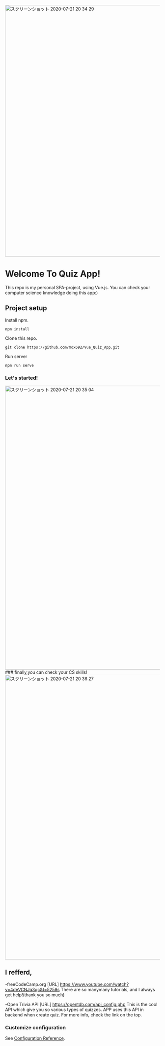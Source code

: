 

<img width="817" alt="スクリーンショット 2020-07-21 20 34 29" src="https://user-images.githubusercontent.com/55653825/88051091-07d12700-cb93-11ea-9a12-6605e104fc9c.png">


# Welcome To Quiz App!
This repo is my personal SPA-project, using Vue.js.
You can check your computer science knowledge doing this app:)


## Project setup
Install npm.
```
npm install
```
Clone this repo.

```
git clone https://github.com/mox692/Vue_Quiz_App.git
```

Run server
```
npm run serve
```

### Let's started!
<img width="922" alt="スクリーンショット 2020-07-21 20 35 04" src="https://user-images.githubusercontent.com/55653825/88051632-e45aac00-cb93-11ea-997f-1ecfc3f0f7c7.png">
### finally,you can check your CS skills!
<img width="925" alt="スクリーンショット 2020-07-21 20 36 27" src="https://user-images.githubusercontent.com/55653825/88051697-f9373f80-cb93-11ea-9146-fcdf43aad027.png">

## I refferd,

-freeCodeCamp.org
[URL] https://www.youtube.com/watch?v=4deVCNJq3qc&t=5258s
There are so manymany tutorials, and I always get help!(thank you so much)

-Open Trivia API
[URL] https://opentdb.com/api_config.php
This is the cool API which give you so various types of quizzes.
APP uses this API in backend when create quiz.
For more info, check the link on the top.

### Customize configuration
See [Configuration Reference](https://cli.vuejs.org/config/).
